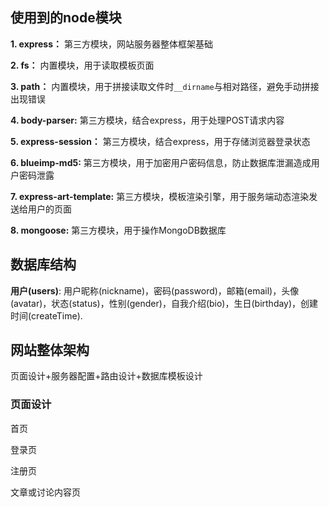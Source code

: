 ## 使用到的node模块

**1. express：** 第三方模块，网站服务器整体框架基础

**2. fs：** 内置模块，用于读取模板页面

**3. path：** 内置模块，用于拼接读取文件时`__dirname`与相对路径，避免手动拼接出现错误

**4. body-parser:** 第三方模块，结合express，用于处理POST请求内容

**5. express-session：** 第三方模块，结合express，用于存储浏览器登录状态

**6. blueimp-md5:** 第三方模块，用于加密用户密码信息，防止数据库泄漏造成用户密码泄露

**7. express-art-template:** 第三方模块，模板渲染引擎，用于服务端动态渲染发送给用户的页面

**8. mongoose:** 第三方模块，用于操作MongoDB数据库

## 数据库结构

**用户(users)**:  用户昵称(nickname)，密码(password)，邮箱(email)，头像(avatar)，状态(status)，性别(gender)，自我介绍(bio)，生日(birthday)，创建时间(createTime).

## 网站整体架构

页面设计+服务器配置+路由设计+数据库模板设计

### 页面设计

首页

登录页

注册页

文章或讨论内容页